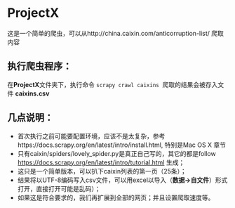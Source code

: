 # ProjectX
这是一个简单的爬虫，可以从http://china.caixin.com/anticorruption-list/ 爬取内容

## 执行爬虫程序：
  在**ProjectX**文件夹下，执行命令
    ```scrapy crawl caixins```
  爬取的结果会被存入文件 **caixins.csv**
      
## 几点说明：

* 首次执行之前可能要配置环境，应该不是太复杂，参考https://docs.scrapy.org/en/latest/intro/install.html, 特别是Mac OS X 章节
* 只有caixin/spiders/lovely_spider.py是真正自己写的，其它的都是follow https://docs.scrapy.org/en/latest/intro/tutorial.html 生成；
* 这只是一个简单版本，可以扒下caixin列表的第一页（25条）；
* 结果将以UTF-8编码写入csv文件，可以用excel以导入（**数据->自文件**）形式打开，直接打开可能是乱码）；
* 如果这是符合要求的，我们再扩展到全部的网页；并且设置爬取速度等。

